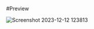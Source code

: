 #Preview

![Screenshot 2023-12-12 123813](https://github.com/RAHEEMUDHEEN-MA/Grillax/assets/136678042/57366ba2-a25b-4cbd-b30a-b29b7bc60e60)
